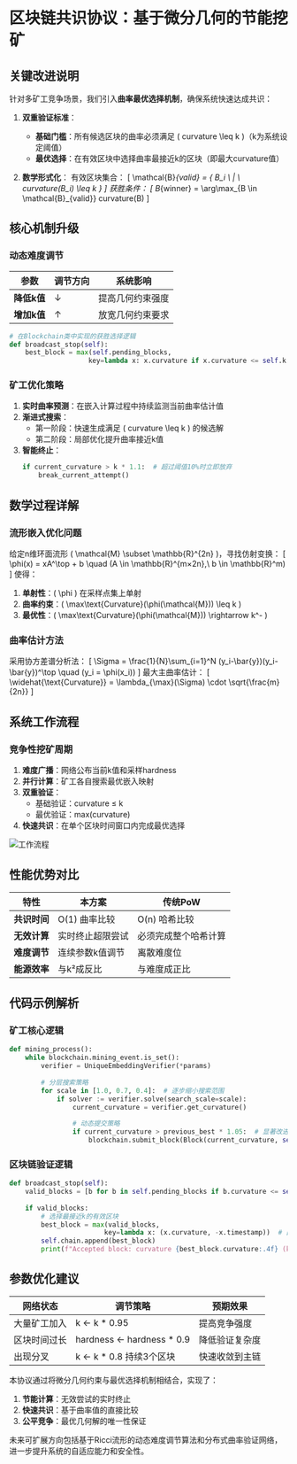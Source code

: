# 区块链共识协议：基于微分几何的节能挖矿

## 关键改进说明
针对多矿工竞争场景，我们引入**曲率最优选择机制**，确保系统快速达成共识：
1. **双重验证标准**：
   - **基础门槛**：所有候选区块的曲率必须满足 \( curvature \leq k \)（k为系统设定阈值）
   - **最优选择**：在有效区块中选择曲率最接近k的区块（即最大curvature值）

2. **数学形式化**：
   有效区块集合：
   \[
   \mathcal{B}_{valid} = \{ B_i \ | \ curvature(B_i) \leq k \}
   \]
   获胜条件：
   \[
   B_{winner} = \arg\max_{B \in \mathcal{B}_{valid}} curvature(B)
   \]

## 核心机制升级

### 动态难度调节
| 参数       | 调节方向 | 系统影响                  |
|------------|----------|--------------------------|
| **降低k值** | ↓        | 提高几何约束强度          |
| **增加k值** | ↑        | 放宽几何约束要求          |

```python
# 在Blockchain类中实现的获胜选择逻辑
def broadcast_stop(self):
    best_block = max(self.pending_blocks, 
                    key=lambda x: x.curvature if x.curvature <= self.k else -np.inf)
```

### 矿工优化策略
1. **实时曲率预测**：在嵌入计算过程中持续监测当前曲率估计值
2. **渐进式搜索**：
   - 第一阶段：快速生成满足 \( curvature \leq k \) 的候选解
   - 第二阶段：局部优化提升曲率接近k值
3. **智能终止**：
   ```python
   if current_curvature > k * 1.1:  # 超过阈值10%时立即放弃
       break_current_attempt()
   ```

## 数学过程详解

### 流形嵌入优化问题
给定n维环面流形 \( \mathcal{M} \subset \mathbb{R}^{2n} \)，寻找仿射变换：
\[
\phi(x) = xA^\top + b \quad (A \in \mathbb{R}^{m×2n},\ b \in \mathbb{R}^m)
\]
使得：
1. **单射性**：\( \phi \) 在采样点集上单射
2. **曲率约束**：\( \max\text{Curvature}(\phi(\mathcal{M})) \leq k \)
3. **最优性**：\( \max\text{Curvature}(\phi(\mathcal{M})) \rightarrow k^- \)

### 曲率估计方法
采用协方差谱分析法：
\[
\Sigma = \frac{1}{N}\sum_{i=1}^N (y_i-\bar{y})(y_i-\bar{y})^\top \quad (y_i = \phi(x_i))
\]
最大主曲率估计：
\[
\widehat{\text{Curvature}} = \lambda_{\max}(\Sigma) \cdot \sqrt{\frac{m}{2n}}
\]

## 系统工作流程

### 竞争性挖矿周期
1. **难度广播**：网络公布当前k值和采样hardness
2. **并行计算**：矿工各自搜索最优嵌入映射
3. **双重验证**：
   - 基础验证：curvature ≤ k
   - 最优验证：max(curvature)
4. **快速共识**：在单个区块时间窗口内完成最优选择

![工作流程](https://via.placeholder.com/600x200?text=Competitive+Mining+Workflow)

## 性能优势对比

| 特性                | 本方案                          | 传统PoW               |
|---------------------|--------------------------------|----------------------|
| **共识时间**         | O(1) 曲率比较                 | O(n) 哈希比较        |
| **无效计算**         | 实时终止超限尝试              | 必须完成整个哈希计算 |
| **难度调节**         | 连续参数k值调节              | 离散难度位           |
| **能源效率**         | 与k²成反比                   | 与难度成正比         |

## 代码示例解析

### 矿工核心逻辑
```python
def mining_process():
    while blockchain.mining_event.is_set():
        verifier = UniqueEmbeddingVerifier(*params)
        
        # 分层搜索策略
        for scale in [1.0, 0.7, 0.4]:  # 逐步缩小搜索范围
            if solver := verifier.solve(search_scale=scale):
                current_curvature = verifier.get_curvature()
                
                # 动态提交策略
                if current_curvature > previous_best * 1.05:  # 显著改进时立即提交
                    blockchain.submit_block(Block(current_curvature, self.id))
```

### 区块链验证逻辑
```python
def broadcast_stop(self):
    valid_blocks = [b for b in self.pending_blocks if b.curvature <= self.k]
    
    if valid_blocks:
        # 选择最接近k的有效区块
        best_block = max(valid_blocks, 
                        key=lambda x: (x.curvature, -x.timestamp))  # 曲率优先，时间戳次优
        self.chain.append(best_block)
        print(f"Accepted block: curvature {best_block.curvature:.4f} (k={self.k})")
```

## 参数优化建议

| 网络状态           | 调节策略                      | 预期效果                  |
|--------------------|-----------------------------|-------------------------|
| 大量矿工加入       | k ← k * 0.95                | 提高竞争强度              |
| 区块时间过长       | hardness ← hardness * 0.9   | 降低验证复杂度            |
| 出现分叉           | k ← k * 0.8 持续3个区块     | 快速收敛到主链            |

本协议通过将微分几何约束与最优选择机制相结合，实现了：
1. **节能计算**：无效尝试的实时终止
2. **快速共识**：基于曲率值的直接比较
3. **公平竞争**：最优几何解的唯一性保证

未来可扩展方向包括基于Ricci流形的动态难度调节算法和分布式曲率验证网络，进一步提升系统的自适应能力和安全性。
